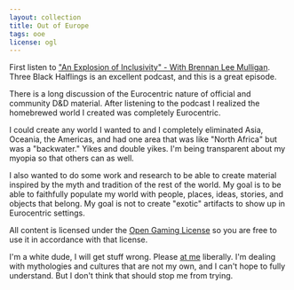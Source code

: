 ```yaml
---
layout: collection
title: Out of Europe
tags: ooe
license: ogl
---
```


First listen to ["An Explosion of Inclusivity" - With Brennan Lee Mulligan](https://headgum.com/three-black-halflings/an-explosion-of-inclusivity-with-brennan-lee-mulligan). Three Black Halflings is an excellent podcast, and this is a great episode.

There is a long discussion of the Eurocentric nature of official and community D&D material. After listening to the podcast I realized the homebrewed world I created was completely Eurocentric.

I could create any world I wanted to and I completely eliminated Asia, Oceania, the Americas, and had one area that was like "North Africa" but was a "backwater." Yikes and double yikes. I'm being transparent about my myopia so that others can as well.

I also wanted to do some work and research to be able to create material inspired by the myth and tradition of the rest of the world. My goal is to be able to faithfully populate my world with people, places, ideas, stories, and objects that belong. My goal is not to create "exotic" artifacts to show up in Eurocentric settings.

All content is licensed under the [Open Gaming License](/ogl.html) so you are free to use it in accordance with that license.

I'm a white dude, I will get stuff wrong. Please [at me](https://twitter.com/j8ke) liberally. I'm dealing with mythologies and cultures that are not my own, and I can't hope to fully understand. But I don't think that should stop me from trying.
